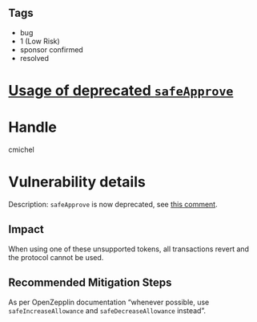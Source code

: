 ## Tags

- bug
- 1 (Low Risk)
- sponsor confirmed
- resolved

# [Usage of deprecated `safeApprove`](https://github.com/code-423n4/2021-10-pooltogether-findings/issues/18) 

# Handle

cmichel


# Vulnerability details

Description: `safeApprove` is now deprecated, see [this comment](https://github.com/OpenZeppelin/openzeppelin-contracts/blob/566a774222707e424896c0c390a84dc3c13bdcb2/contracts/token/ERC20/utils/SafeERC20.sol#L38).

## Impact
When using one of these unsupported tokens, all transactions revert and the protocol cannot be used.

## Recommended Mitigation Steps
As per OpenZepplin documentation “whenever possible, use `safeIncreaseAllowance` and `safeDecreaseAllowance` instead”.


